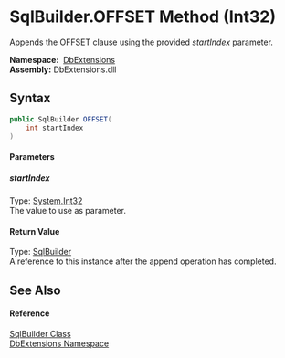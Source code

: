 SqlBuilder.OFFSET Method (Int32)
================================
Appends the OFFSET clause using the provided *startIndex* parameter.

  **Namespace:**  [DbExtensions][1]  
  **Assembly:** DbExtensions.dll

Syntax
------

```csharp
public SqlBuilder OFFSET(
	int startIndex
)
```

#### Parameters

##### *startIndex*
Type: [System.Int32][2]  
The value to use as parameter.

#### Return Value
Type: [SqlBuilder][3]  
A reference to this instance after the append operation has completed.

See Also
--------

#### Reference
[SqlBuilder Class][3]  
[DbExtensions Namespace][1]  

[1]: ../README.md
[2]: http://msdn.microsoft.com/en-us/library/td2s409d
[3]: README.md